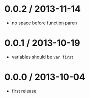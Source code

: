 
0.0.2 / 2013-11-14
==================

 * no space before function paren

0.0.1 / 2013-10-19
==================

 * variables should be `var first`

0.0.0 / 2013-10-04
==================

 * first release

